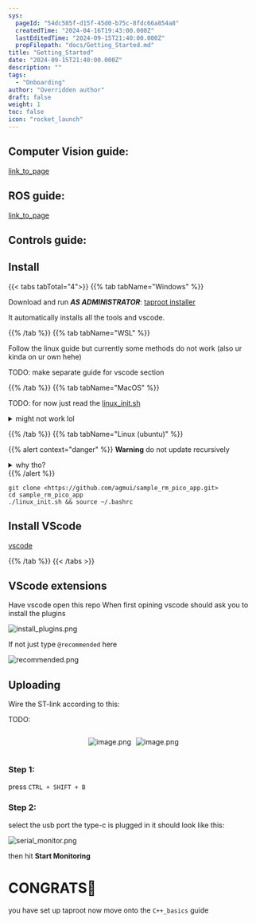 ```yaml
---
sys:
  pageId: "54dc585f-d15f-45d0-b75c-8fdc66a854a8"
  createdTime: "2024-04-16T19:43:00.000Z"
  lastEditedTime: "2024-09-15T21:40:00.000Z"
  propFilepath: "docs/Getting_Started.md"
title: "Getting_Started"
date: "2024-09-15T21:40:00.000Z"
description: ""
tags:
  - "Onboarding"
author: "Overridden author"
draft: false
weight: 1
toc: false
icon: "rocket_launch"
---
```


## Computer Vision guide:

[link_to_page](86d45bc0-388b-4d26-8848-44f255f73d0e)

## ROS guide:

[link_to_page](3c76c1de-ec8f-46d6-8b0a-294005edc2d5)

## Controls guide:

## Install

{{< tabs tabTotal="4">}}
{{% tab tabName="Windows" %}}

Download and run _**AS ADMINISTRATOR**_: [taproot installer](https://github.com/Thornbots/TeachingFreshies/releases/tag/1.0)

It automatically installs all the tools and vscode.

{{% /tab %}}
{{% tab tabName="WSL" %}}

Follow the linux guide but currently some methods do not work (also ur kinda on ur own hehe)

TODO: make separate guide for vscode section

{{% /tab %}}
{{% tab tabName="MacOS" %}}

TODO: for now just read the [linux_init.sh](https://github.com/agmui/sample_rm_pico_app/blob/main/linux_init.sh)

<details>
<summary>might not work lol</summary>

`brew install libusb pkg-config`

Next install: [vscode](https://code.visualstudio.com/Download)

</details>

{{% /tab %}}
{{% tab tabName="Linux (ubuntu)" %}}

{{% alert context="danger" %}}
**Warning** do not update recursively
<details>
<summary>why tho?</summary>
There are some submodules that may go on for a while (like tinyusb) and I highly
recommend you don't need to get them.
If you want to see what submodules I update just look in `linux_init.sh`
</details>
{{% /alert %}}

```shell
git clone <https://github.com/agmui/sample_rm_pico_app.git>
cd sample_rm_pico_app
./linux_init.sh && source ~/.bashrc
```

## Install VScode

[vscode](https://code.visualstudio.com/Download)

{{% /tab %}}
{{< /tabs >}}

## VScode extensions

Have vscode open this repo
When first opining vscode should ask you to install the plugins

![install_plugins.png](https://prod-files-secure.s3.us-west-2.amazonaws.com/d518164a-d88e-44d1-a4ee-3adb3bd8bce0/89bd30f0-1825-4e77-867b-0a41ce370880/install_plugins.png?X-Amz-Algorithm=AWS4-HMAC-SHA256&X-Amz-Content-Sha256=UNSIGNED-PAYLOAD&X-Amz-Credential=ASIAZI2LB466T7AZANHW%2F20250326%2Fus-west-2%2Fs3%2Faws4_request&X-Amz-Date=20250326T003820Z&X-Amz-Expires=3600&X-Amz-Security-Token=IQoJb3JpZ2luX2VjELj%2F%2F%2F%2F%2F%2F%2F%2F%2F%2FwEaCXVzLXdlc3QtMiJIMEYCIQDYcC1SHhtiNO4Y6e9aqMuvKB861xRQ%2FHBFw861T3mdYAIhAJ6xEJqBqGYjEUYUX93ay9Ff00ksK8FT4YxKXCICz0r0Kv8DCCEQABoMNjM3NDIzMTgzODA1IgzHqw0sOZyggGvTcoIq3ANyCwKoMEj3QzRPlDba9H%2B%2Bcx5Tv1ZDbggeCjHYxqJvD8PO4IiTYn7t%2BedCPWWz49bTpEqXcKgUrodnTSJqCg9Y2zDo8sZ3ZASF3UdvxmzsMNDRP3fNqsSsWan2pZ4zdq%2BIx7GNZv1cvNb5lS9v8dduRAUqZtEY6Ahn%2BKajcxbweLz4qNGK%2F1K%2F7L2VKjCYIg2IHJCb%2F1jWV%2BhvwrSzW09NLsZka1xwz64YjL9brbV3gYex6NQSHN6y%2FPWV4AFbuVW2gLdPgxHAaX1CN3tFc5zpcHCWEDx%2FdP2J%2FgsFOIQUikKh61FGYDM6LQZm5H7sF0xvR%2FKw4iKNxs8pY%2FskJL4kHtNBFkXkNE%2BZ9V%2FhCjQQEwKzNqOgN6A%2BR5OKftqUp34ivKeb7%2BmdtNZsxJjhj3iXiPynGh7FVsuT%2FWZHYqXSOdLgrhk2pRvbMRqnPBBuzFvf22vzUGGv1ZSeFPhbCljQznt8HYJXAYZSn2jscBWGYbcmNwckwA99MM6yAaFdNXCMEptmhwc5bdGJkD%2BcfafBAFgR29ziloweTBG6tOxHJ9AkZrqKen1wg0TbNIYryJDBswCij%2BFDUVNZIQm40zdMmk2sQdnCw%2FEJRQJHvl3v%2FVkTB1eIGtJLZAFoWTDhjo2%2FBjqkAdIBLYsZQVNjRVnTCUO%2BN9xV7RpUdtJlJdJQHzLgZWpK%2FcKkvgVAzE6LTL26139r0z9dQbp0BqAIHpeG2g1Z5zkrU2%2FqZT0PjSMRS9ok0YgaQ0ePUbKi5pAdPm6hbGkmHXhoVko%2BcWhHOoyx21%2FmNwed%2BlGW8VjtUzB0tsPtBbfQ1p3nQreB6efhF6IkweYYsgInaQ%2BydQftmsEn5ri95BQ%2FurlZ&X-Amz-Signature=7d83bef384e2a82679bd9f2cc4a4aeea6e8a1cfb980db446bea29c343b6fc3c3&X-Amz-SignedHeaders=host&x-id=GetObject)

If not just type `@recommended` here  

![recommended.png](https://prod-files-secure.s3.us-west-2.amazonaws.com/d518164a-d88e-44d1-a4ee-3adb3bd8bce0/61e661e9-5d85-4dfc-be0d-8d2097a5e793/recommended.png?X-Amz-Algorithm=AWS4-HMAC-SHA256&X-Amz-Content-Sha256=UNSIGNED-PAYLOAD&X-Amz-Credential=ASIAZI2LB466T7AZANHW%2F20250326%2Fus-west-2%2Fs3%2Faws4_request&X-Amz-Date=20250326T003820Z&X-Amz-Expires=3600&X-Amz-Security-Token=IQoJb3JpZ2luX2VjELj%2F%2F%2F%2F%2F%2F%2F%2F%2F%2FwEaCXVzLXdlc3QtMiJIMEYCIQDYcC1SHhtiNO4Y6e9aqMuvKB861xRQ%2FHBFw861T3mdYAIhAJ6xEJqBqGYjEUYUX93ay9Ff00ksK8FT4YxKXCICz0r0Kv8DCCEQABoMNjM3NDIzMTgzODA1IgzHqw0sOZyggGvTcoIq3ANyCwKoMEj3QzRPlDba9H%2B%2Bcx5Tv1ZDbggeCjHYxqJvD8PO4IiTYn7t%2BedCPWWz49bTpEqXcKgUrodnTSJqCg9Y2zDo8sZ3ZASF3UdvxmzsMNDRP3fNqsSsWan2pZ4zdq%2BIx7GNZv1cvNb5lS9v8dduRAUqZtEY6Ahn%2BKajcxbweLz4qNGK%2F1K%2F7L2VKjCYIg2IHJCb%2F1jWV%2BhvwrSzW09NLsZka1xwz64YjL9brbV3gYex6NQSHN6y%2FPWV4AFbuVW2gLdPgxHAaX1CN3tFc5zpcHCWEDx%2FdP2J%2FgsFOIQUikKh61FGYDM6LQZm5H7sF0xvR%2FKw4iKNxs8pY%2FskJL4kHtNBFkXkNE%2BZ9V%2FhCjQQEwKzNqOgN6A%2BR5OKftqUp34ivKeb7%2BmdtNZsxJjhj3iXiPynGh7FVsuT%2FWZHYqXSOdLgrhk2pRvbMRqnPBBuzFvf22vzUGGv1ZSeFPhbCljQznt8HYJXAYZSn2jscBWGYbcmNwckwA99MM6yAaFdNXCMEptmhwc5bdGJkD%2BcfafBAFgR29ziloweTBG6tOxHJ9AkZrqKen1wg0TbNIYryJDBswCij%2BFDUVNZIQm40zdMmk2sQdnCw%2FEJRQJHvl3v%2FVkTB1eIGtJLZAFoWTDhjo2%2FBjqkAdIBLYsZQVNjRVnTCUO%2BN9xV7RpUdtJlJdJQHzLgZWpK%2FcKkvgVAzE6LTL26139r0z9dQbp0BqAIHpeG2g1Z5zkrU2%2FqZT0PjSMRS9ok0YgaQ0ePUbKi5pAdPm6hbGkmHXhoVko%2BcWhHOoyx21%2FmNwed%2BlGW8VjtUzB0tsPtBbfQ1p3nQreB6efhF6IkweYYsgInaQ%2BydQftmsEn5ri95BQ%2FurlZ&X-Amz-Signature=9b289a0f3714025df4705076a31ea6cc9e638dfd86429841a6cd4d2de41f04d2&X-Amz-SignedHeaders=host&x-id=GetObject)

## Uploading

Wire the ST-link according to this:

TODO:

<div style="display: flex;flex-direction: row; column-gap:10px; max-width: 630px;justify-content: center;">
<div>

![image.png](https://prod-files-secure.s3.us-west-2.amazonaws.com/d518164a-d88e-44d1-a4ee-3adb3bd8bce0/210ecb78-1116-4d7b-b9b7-2292f66fa2c2/image.png?X-Amz-Algorithm=AWS4-HMAC-SHA256&X-Amz-Content-Sha256=UNSIGNED-PAYLOAD&X-Amz-Credential=ASIAZI2LB466SAQE5MX7%2F20250326%2Fus-west-2%2Fs3%2Faws4_request&X-Amz-Date=20250326T003827Z&X-Amz-Expires=3600&X-Amz-Security-Token=IQoJb3JpZ2luX2VjELj%2F%2F%2F%2F%2F%2F%2F%2F%2F%2FwEaCXVzLXdlc3QtMiJHMEUCIEXa5LTJv0uDdkHTThFwQZ2I0RqDym0C7Gn%2BbP0iRWAoAiEAsOupQpKrDIHYmLeNKbJwI%2Bz9lTjWNPFCXN2ZkBvspswq%2FwMIIRAAGgw2Mzc0MjMxODM4MDUiDCR5OE4tS6DM90gylCrcAxJj0DI3s8vMwwuj46g9943%2FId2HndV1G6n9daV%2F8So8qLqqWmGSPTgksxadngC8OwOlwzWVP4IQAa5hOfeEOfXNfw6YL03NZNJALBRszcJACW%2FkNrBRr08g98XA%2FhiWpYqPyupi3WkNj5XQf8s6EJOj6sdKhu76V4I%2BHkv9py2rsHTXlka5%2BdG7iLD6Yplt93VYH3Bu02yPO4Vmv2Z4ZZtBK%2BmhoJO33W0OJVGQU7MbWBuG0F1jjHFJMAnAQTD1cBtg8rExu%2FbmErzPSI%2BB0S39prQKdeTMQalCA0b0xwbgb5vWv0GDvfh%2B%2FG1FsS2wozuetmOVbzo8sysvGaNFoY75SS9SHIm7fHgkVuwLXQ3pGR0KmNahnSCcxdVtePsaAW%2FVzdVZQcEOckbFlvDMsCOxhyvT2o0rxrj2IMTPE8%2FwWQnQNBRIASWL3BH0tkfYHzqXozSUEHsT3e89aIuMbJqetTBmcu22%2BT8INb6OiLi0t4TXS7N4KM4DIhPzU%2BEWUFPjaRaCWD0WvdisHSobY30m0X32auR0FuzQhorY9sjSIxPqWMHMVuDnm%2FjioPdMkoWoJ6YZaV4oa6fLlJan9rYtW2tuUv%2Fy3xa4gKr5zD%2B1Lu1hQ11HhZ34iqnWMKmOjb8GOqUBUhXzc0JIiGRzr3tiGuKjKsKiCRQ9Ektj%2B1cBF6ak3AgIMpMGqlA6FuU1ebkDCrdFwaAfbwgHdmqfKZFV5NhrysLZ2nUMU%2BhVfKCpFaavcK6esBknjX7DxYLqGOFwG53pMwe4XZEtEMCXBjGz0g81y39PO7nLSlPqy7tpmdEtSD6yQbYqKLTfZYiy84zoOJoGX3hjevkvydn2p4IyQFxzDLMQekRV&X-Amz-Signature=13bba30b182906757eddeff342ccd5e1d79d68583459be758bbe24da9cbbd48a&X-Amz-SignedHeaders=host&x-id=GetObject)

</div>
<div>

![image.png](https://prod-files-secure.s3.us-west-2.amazonaws.com/d518164a-d88e-44d1-a4ee-3adb3bd8bce0/33a0fd0f-8ca6-4a86-8e09-26e95ded1fff/image.png?X-Amz-Algorithm=AWS4-HMAC-SHA256&X-Amz-Content-Sha256=UNSIGNED-PAYLOAD&X-Amz-Credential=ASIAZI2LB466X2JEH7T3%2F20250326%2Fus-west-2%2Fs3%2Faws4_request&X-Amz-Date=20250326T003827Z&X-Amz-Expires=3600&X-Amz-Security-Token=IQoJb3JpZ2luX2VjELj%2F%2F%2F%2F%2F%2F%2F%2F%2F%2FwEaCXVzLXdlc3QtMiJHMEUCICG49N9FxgaBHc6jokBVCEhay89kZMGaubu%2BJ2uuam1rAiEAyua7BgeLVplJR4p22Ur6ZIkthzodzt2z%2F%2BN9JY47aS8q%2FwMIIRAAGgw2Mzc0MjMxODM4MDUiDKMLCa7mWOkMQ%2BSHlCrcAxNr2zvg957FeM%2BfgLedAz1yvwZvdrtbEs4sFHTwdq%2BV%2Bu6C2xrD0Q4iaXN4bkKfvHSYYO3W35ndQ5XKABGotF7icDyxL%2Bq8JnluIHzOhb6WYpHUtB2%2BQgUG464OCRcU8inRBDrXMiKxLu5cDL8U0iEbOGhtol5mHvQbFhJjwV1sW7F4zDLY%2FdMkiaKWgV1engSJmVTj1lAkTi1jRtirTrx7NEHYU2fONJJwZo9yc7vL6ttOqzt7Z0D8g5VqsleI0DeB4JDJRwNW%2FPigcIQoIMjQo1Mb5009dfS949IsCdffRNXhr7DiIA0JpmyPtY6bOEMRRsvJU2uObc82P1piebiz3t%2BqrQhlK5ai1l745YXjirS89E8JIARQcC26VmLLnTYViBuD4Y%2Bsn%2FTmsvQpyUMZHHCJZZPXNWpJNVWkoE5oPm5Mognq1FVk2fwLEDFcnsaHdszWsPwO6LWHDQ6PPkWJVtnERwbFoiw5T99BXmb253pEp3wHy500srArLd7Pb5yuZjciK40xNcs9X5rShcKOkKbPtQmZ3TUIfrmdy0k%2FvV6LBybL4thB0JxQvaydCCDCLBq0okTCSwY1DzlBeDSAJkHWA%2B1kzueyb0x4MWGRnJTnF2ZimqZRrWb5MJ6Ojb8GOqUBGXJESETIWFwK8zf5ePZ0p35u6BP3yInO8GlWSdL27rgg8cEFAEeEDr4IP2oqDckzWZrYeMTb6oybT9UWMHBtQE%2FvDXKQuq5OZzsmRBq%2BiaZjnDLgTflvswI%2B%2FDoMb4bBE8v%2BYA3nvRbj5GLS8QhlivuNJgh3OcVfbNaXi%2B8PdHDOkpEtdQWAqK1y%2BIVr1j13Swvg0fL3KLOHbRGKVr6iWruZMBgG&X-Amz-Signature=5acfc296b063a5aa10e997db403a2d4a880d6a2d7503ddecc45bd41253199b99&X-Amz-SignedHeaders=host&x-id=GetObject)

</div>
</div>

### Step 1:

press `CTRL + SHIFT + B`

### Step 2:

select the usb port the type-c is plugged in it should look like this:

![serial_monitor.png](https://prod-files-secure.s3.us-west-2.amazonaws.com/d518164a-d88e-44d1-a4ee-3adb3bd8bce0/f03f4774-05d4-4393-b6a0-d5efb6d315ab/serial_monitor.png?X-Amz-Algorithm=AWS4-HMAC-SHA256&X-Amz-Content-Sha256=UNSIGNED-PAYLOAD&X-Amz-Credential=ASIAZI2LB466T7AZANHW%2F20250326%2Fus-west-2%2Fs3%2Faws4_request&X-Amz-Date=20250326T003820Z&X-Amz-Expires=3600&X-Amz-Security-Token=IQoJb3JpZ2luX2VjELj%2F%2F%2F%2F%2F%2F%2F%2F%2F%2FwEaCXVzLXdlc3QtMiJIMEYCIQDYcC1SHhtiNO4Y6e9aqMuvKB861xRQ%2FHBFw861T3mdYAIhAJ6xEJqBqGYjEUYUX93ay9Ff00ksK8FT4YxKXCICz0r0Kv8DCCEQABoMNjM3NDIzMTgzODA1IgzHqw0sOZyggGvTcoIq3ANyCwKoMEj3QzRPlDba9H%2B%2Bcx5Tv1ZDbggeCjHYxqJvD8PO4IiTYn7t%2BedCPWWz49bTpEqXcKgUrodnTSJqCg9Y2zDo8sZ3ZASF3UdvxmzsMNDRP3fNqsSsWan2pZ4zdq%2BIx7GNZv1cvNb5lS9v8dduRAUqZtEY6Ahn%2BKajcxbweLz4qNGK%2F1K%2F7L2VKjCYIg2IHJCb%2F1jWV%2BhvwrSzW09NLsZka1xwz64YjL9brbV3gYex6NQSHN6y%2FPWV4AFbuVW2gLdPgxHAaX1CN3tFc5zpcHCWEDx%2FdP2J%2FgsFOIQUikKh61FGYDM6LQZm5H7sF0xvR%2FKw4iKNxs8pY%2FskJL4kHtNBFkXkNE%2BZ9V%2FhCjQQEwKzNqOgN6A%2BR5OKftqUp34ivKeb7%2BmdtNZsxJjhj3iXiPynGh7FVsuT%2FWZHYqXSOdLgrhk2pRvbMRqnPBBuzFvf22vzUGGv1ZSeFPhbCljQznt8HYJXAYZSn2jscBWGYbcmNwckwA99MM6yAaFdNXCMEptmhwc5bdGJkD%2BcfafBAFgR29ziloweTBG6tOxHJ9AkZrqKen1wg0TbNIYryJDBswCij%2BFDUVNZIQm40zdMmk2sQdnCw%2FEJRQJHvl3v%2FVkTB1eIGtJLZAFoWTDhjo2%2FBjqkAdIBLYsZQVNjRVnTCUO%2BN9xV7RpUdtJlJdJQHzLgZWpK%2FcKkvgVAzE6LTL26139r0z9dQbp0BqAIHpeG2g1Z5zkrU2%2FqZT0PjSMRS9ok0YgaQ0ePUbKi5pAdPm6hbGkmHXhoVko%2BcWhHOoyx21%2FmNwed%2BlGW8VjtUzB0tsPtBbfQ1p3nQreB6efhF6IkweYYsgInaQ%2BydQftmsEn5ri95BQ%2FurlZ&X-Amz-Signature=78e9e03781c45a8c8f7730716bce4a19a01407664e071ea5b4e62f8a82f7c37b&X-Amz-SignedHeaders=host&x-id=GetObject)

then hit **Start Monitoring**

# CONGRATS🎉

you have set up taproot now move onto the `C++_basics` guide
